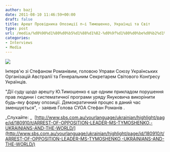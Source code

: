 ```yaml
---
author: bazj
date: 2011-08-10 11:46:59+00:00
draft: false
title: Арешт Провідника Опозиції п–і Тимошенко, Українці та Світ
type: post
url: /media/%d0%90%d1%80%d0%b5%d1%88%d1%82-%d0%9f%d1%80%d0%be%d0%b2%d1%96%d0%b4%d0%bd%d0%b8%d0%ba%d0%b0-%d0%9e%d0%bf%d0%be%d0%b7%d0%b8%d1%86%d1%96%d1%97-%d0%bf%e2%80%93%d1%96-%d0%a2%d0%b8%d0%bc%d0%be%d1%88%d0%b5/
categories:
- Interviews
- Media
---
```


[![](http://www.ozeukes.com/wp-content/uploads/2011/08/150px-Sbs_radio1.jpg)
](http://www.ozeukes.com/wp-content/uploads/2011/08/150px-Sbs_radio1.jpg)

Інтерв'ю зі Стефаном Романівим, головою Управи Союзу Українських Організацій Австралії та Ґенеральним Секретарем Світового Конґресу Українців. 

"Дії суду щодо арешту Ю.Тимошенко є ще одним прикладом порушення прав людини і систематичної програми уряду Януковича викорінити будь-яку форму опозиції. Демократичний процес в даний час зменшується", - заявив Голова CУОA Стефан Романів . 

_Слухайте: _  [http://www.sbs.com.au/yourlanguage/ukrainian/highlight/page/id/180910/t/ARREST-OF-OPPOSITION-LEADER-MS-TYMOSHENKO,-UKRAINIANS-AND-THE-WORLD/](http://www.sbs.com.au/yourlanguage/ukrainian/highlight/page/id/180910/t/ARREST-OF-OPPOSITION-LEADER-MS-TYMOSHENKO,-UKRAINIANS-AND-THE-WORLD/)
